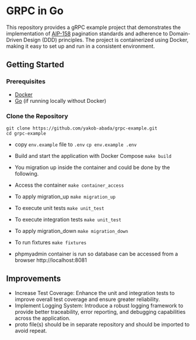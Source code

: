 # GRPC in Go
This repository provides a gRPC example project that demonstrates the implementation of [AIP-158](https://google.aip.dev/158) pagination 
standards and adherence to Domain-Driven Design (DDD) principles. 
The project is containerized using Docker, making it easy to set up and run in a consistent environment.


## Getting Started

### Prerequisites

- [Docker](https://www.docker.com/get-started)
- [Go](https://golang.org/doc/install) (if running locally without Docker)

### Clone the Repository

```
git clone https://github.com/yakob-abada/grpc-example.git
cd grpc-example
```

* copy `env.example` file to `.env` `cp env.example .env`
* Build and start the application with Docker Compose `make build`
* You migration up inside the container and could be done by the following.
* Access the container `make container_access` 
* To apply migration_up `make migration_up`
* To execute unit tests `make unit_test`
* To execute integration tests `make unit_test`
* To apply migration_down `make migration_down`
* To run fixtures `make fixtures`

* phpmyadmin container is run so database can be accessed from a browser http://localhost:8081

## Improvements
* Increase Test Coverage: Enhance the unit and integration tests to improve overall test coverage and ensure greater reliability.
* Implement Logging System: Introduce a robust logging framework to provide better traceability, 
error reporting, and debugging capabilities across the application.
* proto file(s) should be in separate repository and should be imported to avoid repeat.